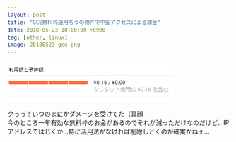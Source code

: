 ```yaml
---
layout: post
title: "GCE無料枠運用ちうの物件で中国アクセスによる課金"
date: 2018-05-23 18:00:00 +0900
tag: [other, linux]
image: 20180523-gce.png
---
```


![img](/assets/photos/20180523-gce.png)

クっっ！いつのまにかダメージを受けてた（真顔  
今のところ一年有効な無料枠のお金があるのでそれが減っただけなのだけど、IPアドレスではじくか…特に活用法がなければ削除しとくのが確実かねぇ…
